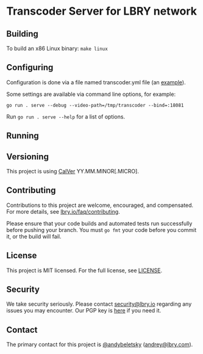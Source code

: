 # Transcoder Server for LBRY network

## Building

To build an x86 Linux binary: `make linux`

## Configuring

Configuration is done via a file named transcoder.yml file (an [example](./transcoder.ex.yml)).

Some settings are available via command line options, for example:

```
go run . serve --debug --video-path=/tmp/transcoder --bind=:18081
```

Run `go run . serve --help` for a list of options.

## Running



## Versioning

This project is using [CalVer](https://calver.org) YY.MM.MINOR[.MICRO].

## Contributing

Contributions to this project are welcome, encouraged, and compensated. For more details, see [lbry.io/faq/contributing](https://lbry.io/faq/contributing).

Please ensure that your code builds and automated tests run successfully before pushing your branch. You must `go fmt` your code before you commit it, or the build will fail.


## License

This project is MIT licensed. For the full license, see [LICENSE](LICENSE).


## Security

We take security seriously. Please contact security@lbry.io regarding any issues you may encounter.
Our PGP key is [here](https://keybase.io/lbry/key.asc) if you need it.


## Contact

The primary contact for this project is [@andybeletsky](https://github.com/andybeletsky) (andrey@lbry.com).

